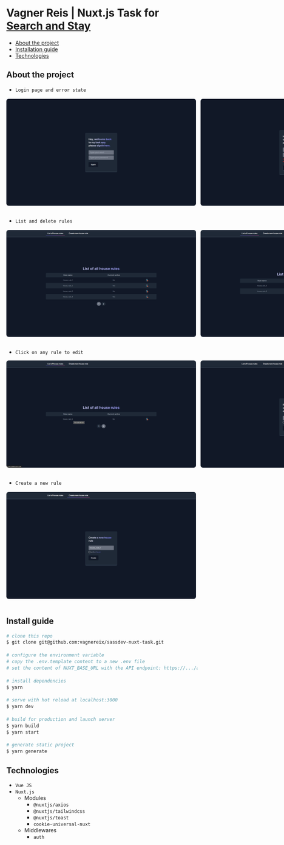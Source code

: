 # Vagner Reis | Nuxt.js Task for [Search and Stay](https://agency.searchandstay.com/)

- <a href="#-about-the-project">About the project</a>
- <a href="#-install-guide">Installation guide</a>
- <a href="#-technologies">Technologies</a>

## About the project

- `Login page and error state`

<div style="margin-top: 16px; display: flex; gap: 12px;" align='center'>
  <img style="border-radius: 6px" src="./.github/login_page.png" width='500px'/>
  <img style="border-radius: 6px" src="./.github/login_page_error.png" width='500px'/>
</div>

<br />

- `List and delete rules`

<div style="margin-top: 16px; display: flex; gap: 12px;" align='center'>
  <img style="border-radius: 6px" src="./.github/list_page.png" width='500px'/>
  <img style="border-radius: 6px" src="./.github/list_page_2.png" width='500px'/>
  <img style="border-radius: 6px" src="./.github/list_page_3.png" width='500px'/>
</div>

<br />

- `Click on any rule to edit`

<div style="display: flex; gap: 12px;" align='center'>
  <img style="border-radius: 6px" src="./.github/edit_page.png" width='500px'/>
  <img style="border-radius: 6px" src="./.github/edit_page_2.png" width='500px'/>
</div>

<br />

- `Create a new rule`

<div style="margin-top: 16px; display: grid; place-content: start; gap: 12px;" align='center'>
  <img style="border-radius: 6px" src="./.github/create_page.png" width='500px'/>
</div>

<br />

## Install guide

```bash
# clone this repo
$ git clone git@github.com:vagnereix/sassdev-nuxt-task.git

# configure the environment variable
# copy the .env.template content to a new .env file
# set the content of NUXT_BASE_URL with the API endpoint: https://.../api/admin

# install dependencies
$ yarn

# serve with hot reload at localhost:3000
$ yarn dev

# build for production and launch server
$ yarn build
$ yarn start

# generate static project
$ yarn generate
```

## Technologies

- `Vue JS`
- `Nuxt.js`
  - Modules
    - `@nuxtjs/axios`
    - `@nuxtjs/tailwindcss`
    - `@nuxtjs/toast`
    - `cookie-universal-nuxt`
  - Middlewares
    - `auth`
